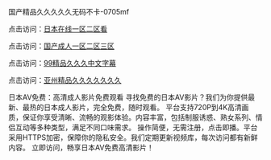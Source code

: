 国产精品久久久久久无码不卡-0705mf

点击访问：<a href="https://rtj-3zo.pages.dev/">日本在线一区二区看</a>

点击访问：<a href="https://vassv.pages.dev/">国产成人一区二区三区</a>

点击访问：<a href="https://gsd-agv.pages.dev/">99精品久久久中文字幕</a>

点击访问：<a href="https://gda-c7m.pages.dev/">亚州精品久久久久久久久</a>

日本AV免费：高清成人影片免费观看
寻找免费的日本AV影片？我们为你提供最新、最热的日本成人影片，完全免费，随时观看。
平台支持720P到4K高清画质，保证你享受清晰、流畅的观影体验。内容丰富，包括制服诱惑、熟女系列、情侣互动等多种类型，满足不同口味需求。
操作简便，无需注册，点击即播。平台采用HTTPS加密，保障你的隐私安全。我们定期更新视频库，每次访问都有新鲜内容。
立即访问，畅享日本AV免费高清影片！

<span style="display:none;">[Canonical link](）</span>


